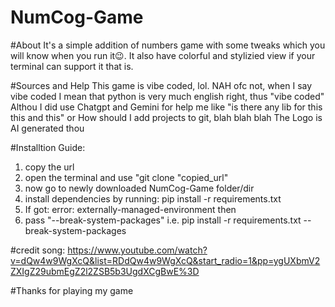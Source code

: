 # NumCog-Game

#About 
It's a simple addition of numbers game with some tweaks which you will know when you run it😉.
It also have colorful and stylizied view if your terminal can support it that is.

#Sources and Help
This game is vibe coded, lol.
NAH ofc not, when I say vibe coded I mean that python is very much english right, thus "vibe coded"
Althou I did use Chatgpt and Gemini for help me like "is there any lib for this this and this"
or How should I add projects to git, blah blah blah
The Logo is AI generated thou

#Installtion Guide:
 1. copy the url
 2. open the terminal and use "git clone "copied_url"
 3. now go to newly downloaded NumCog-Game folder/dir
 4. install dependencies by running: pip install -r requirements.txt
 5. If got: error: externally-managed-environment then
 6. pass "--break-system-packages" i.e. pip install -r requirements.txt --break-system-packages

#credit
song: https://www.youtube.com/watch?v=dQw4w9WgXcQ&list=RDdQw4w9WgXcQ&start_radio=1&pp=ygUXbmV2ZXIgZ29ubmEgZ2l2ZSB5b3UgdXCgBwE%3D

#Thanks for playing my game 
